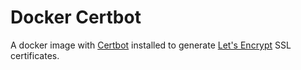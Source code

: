 # Docker Certbot

A docker image with [Certbot](https://certbot.eff.org) installed to generate
[Let's Encrypt](https://letsencrypt.org) SSL certificates.
